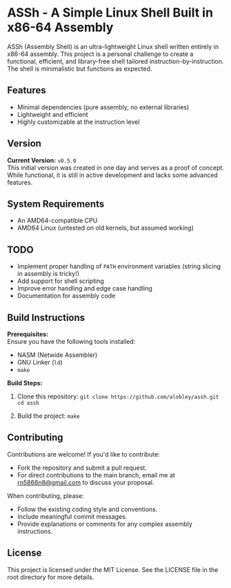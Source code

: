 # ASSh - A Simple Linux Shell Built in x86-64 Assembly

ASSh (Assembly Shell) is an ultra-lightweight Linux shell written entirely in x86-64 assembly. This project is a personal challenge to create a functional, efficient, and library-free shell tailored instruction-by-instruction. The shell is minimalistic but functions as expected.

## Features
- Minimal dependencies (pure assembly, no external libraries)
- Lightweight and efficient
- Highly customizable at the instruction level

## Version
**Current Version:** `v0.5.0`  
This initial version was created in one day and serves as a proof of concept. While functional, it is still in active development and lacks some advanced features.

## System Requirements
- An AMD64-compatible CPU
- AMD64 Linux (untested on old kernels, but assumed working)

## TODO
- Implement proper handling of `PATH` environment variables (string slicing in assembly is tricky!)
- Add support for shell scripting
- Improve error handling and edge case handling
- Documentation for assembly code

## Build Instructions
**Prerequisites:**  
Ensure you have the following tools installed:  
- NASM (Netwide Assembler)
- GNU Linker (`ld`)
- `make`

**Build Steps:**  
1. Clone this repository:
```git clone https://github.com/alobley/assh.git```
```cd assh```

2. Build the project:
```make```

## Contributing

Contributions are welcome! If you'd like to contribute:

- Fork the repository and submit a pull request.
- For direct contributions to the main branch, email me at rn5866n8@gmail.com to discuss your proposal.

When contributing, please:

- Follow the existing coding style and conventions.
- Include meaningful commit messages.
- Provide explanations or comments for any complex assembly instructions.

## License

This project is licensed under the MIT License. See the LICENSE file in the root directory for more details.
